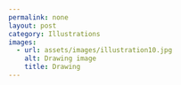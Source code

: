 ```yaml
---
permalink: none
layout: post
category: Illustrations
images:   
  - url: assets/images/illustration10.jpg
    alt: Drawing image
    title: Drawing
---
```

